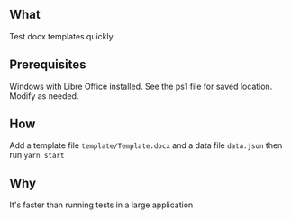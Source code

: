 ## What
Test docx templates quickly

## Prerequisites
Windows with Libre Office installed. See the ps1 file for saved location. Modify as needed.

## How 
Add a template file `template/Template.docx` and a data file `data.json` then run `yarn start`

## Why 
It's faster than running tests in a large application